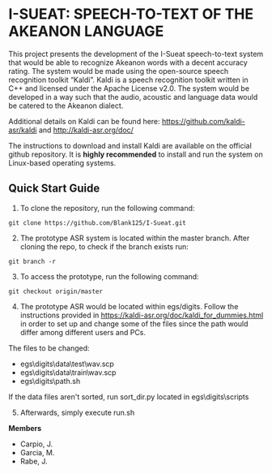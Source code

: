 # I-SUEAT: SPEECH-TO-TEXT OF THE AKEANON LANGUAGE
This project presents the development of the I-Sueat speech-to-text system that would be able to recognize Akeanon words with a decent accuracy rating. The system would be made using the open-source speech recognition toolkit “Kaldi”. Kaldi is a speech recognition toolkit written in C++ and licensed under the Apache License v2.0. The system would be developed in a way such that the audio, acoustic and language data would be catered to the Akeanon dialect.


Additional details on Kaldi can be found here:
https://github.com/kaldi-asr/kaldi
and http://kaldi-asr.org/doc/

The instructions to download and install Kaldi are available on the official github repository. It is **highly recommended** to install and run the system on Linux-based operating systems.


## Quick Start Guide

1. To clone the repository, run the following command:
```
git clone https://github.com/Blank125/I-Sueat.git
```

2. The prototype ASR system is located within the master branch.
After cloning the repo, to check if the branch exists run: 
```
git branch -r
```

3. To access the prototype, run the following command:
```
git checkout origin/master
```

4. The prototype ASR would be located within egs/digits. Follow the instructions provided in https://kaldi-asr.org/doc/kaldi_for_dummies.html in order to set up and change some of the files since the path would differ among different users and PCs.

The files to be changed:
- egs\digits\data\test\wav.scp
- egs\digits\data\train\wav.scp
- egs\digits\path.sh

If the data files aren't sorted, run sort_dir.py located in egs\digits\scripts

5. Afterwards, simply execute run.sh


**Members**
- Carpio, J.
- Garcia, M.
- Rabe, J.
